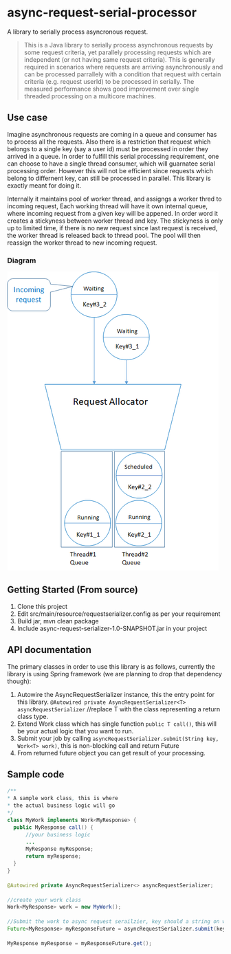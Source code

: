# async-request-serial-processor

A library to serially process asyncronous request. 

> This is a Java library to serially process asynchronous requests by some request criteria, yet parallely processing requests which 
> are independent (or not having same request criteria). This is generally required in scenarios where requests are arriving
> asynchronously and can be processed parrallely with a condition that request with certain criteria (e.g. request userId) to be 
> processed in serially. The measured performance shows good improvement over single threaded processing on a multicore machines.

## Use case

Imagine asynchronous requests are coming in a queue and consumer has to process all the requests. Also there is a restriction that request which belongs to a single key (say a user id) must be processed in order they arrived in a queue. In order to fulfill this serial processing requirement, one can choose to have a single thread consumer, which will guarnatee serial processing order. However this will not be efficient since requests which belong to differnent key, can still be processed in parallel. This library is exactly meant for doing it. 

Internally it maintains pool of worker thread, and assigngs a worker thred to incoming request, Each working thread will have it own internal queue, where incoming request from a given key will be appened. In order word it creates a stickyness between worker thread and key. The stickyness is only up to limited time, if there is no new request since last request is received, the worker thread is released back to thread pool. The pool will then reassign the worker thread to new incoming request.

### Diagram

![diagram](diagram.png)

## Getting Started (From source)

1. Clone this project
2. Edit src/main/resource/requestserializer.config as per your requirement
3. Build jar, mvn clean package
4. Include  async-request-serializer-1.0-SNAPSHOT.jar in your project


## API documentation

The primary classes in order to use this library is as follows, currently the library is using Spring framework (we are planning to drop that dependency though):

1. Autowire the AsyncRequestSerializer instance, this the entry point for this library. 
`@Autowired private AsyncRequestSerializer<T> asyncRequestSerializer` //replace T with the class representing a return class type.
2. Extend Work<T> class which has single function `public T call()`, this will be your actual logic that you want to run.
3. Submit your job by calling `asyncRequestSerializer.submit(String key, Work<T> work)`, this is non-blocking call and return Future<T>
4. From returned future object you can get result of your processing.  
  
## Sample code

```java
/**
* A sample work class, this is where 
* the actual business logic will go
*/
class MyWork implements Work<MyResponse> {
  public MyResponse call() {
      //your business logic
      ...
      MyResponse myResponse;
      return myResponse;
  }
}

@Autowired private AsyncRequestSerializer<> asyncRequestSerializer;

//create your work class
Work<MyResponse> work = new MyWork();

//Submit the work to async request serailzier, key should a string on which we want to serialize the processing. 
Future<MyResponse> myResponseFuture = asyncRequestSerializer.submit(key, work);  

MyResponse myResponse = myResponseFuture.get();  
```
